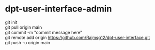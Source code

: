 # dpt-user-interface-admin
git init \
git pull origin main \
git commit -m "commit message here" \
git remote add origin https://github.com/Rajmsg12/dpt-user-interface.git \
git push -u origin main
